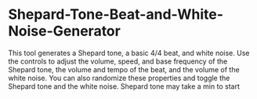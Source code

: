 # Shepard-Tone-Beat-and-White-Noise-Generator
This tool generates a Shepard tone, a basic 4/4 beat, and white noise. Use the controls to adjust the volume, speed, and base frequency of the Shepard tone, the volume and tempo of the beat, and the volume of the white noise. You can also randomize these properties and toggle the Shepard tone and the white noise. Shepard tone may take a min to start
